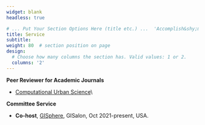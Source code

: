 ```yaml
---
widget: blank
headless: true

# ... Put Your Section Options Here (title etc.) ...  'Accomplish&shy;ments'
title: Service
subtitle:
weight: 80  # section position on page
design:
  # Choose how many columns the section has. Valid values: 1 or 2.
  columns: '2'
---
```


**Peer Reviewer for Academic Journals**
* [Computational Urban Science](https://www.springer.com/journal/43762)\

**Committee Service**
* **Co-host**, [GISphere](https://gisphere.github.io/), GISalon, Oct 2021-present, USA.



